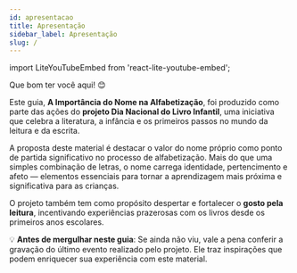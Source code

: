 ```yaml
---
id: apresentacao
title: Apresentação
sidebar_label: Apresentação
slug: /
---
```

import LiteYouTubeEmbed from 'react-lite-youtube-embed';

Que bom ter você aqui! 😊

Este guia, **A Importância do Nome na Alfabetização**, foi produzido como parte das ações do **projeto Dia Nacional do Livro Infantil**, uma iniciativa que celebra a literatura, a infância e os primeiros passos no mundo da leitura e da escrita.

A proposta deste material é destacar o valor do nome próprio como ponto de partida significativo no processo de alfabetização. Mais do que uma simples combinação de letras, o nome carrega identidade, pertencimento e afeto — elementos essenciais para tornar a aprendizagem mais próxima e significativa para as crianças.

O projeto também tem como propósito despertar e fortalecer o **gosto pela leitura**, incentivando experiências prazerosas com os livros desde os primeiros anos escolares.

💡 **Antes de mergulhar neste guia**:
Se ainda não viu, vale a pena conferir a gravação do último evento realizado pelo projeto. Ele traz inspirações que podem enriquecer sua experiência com este material.

<div className="youtube-responsive-container">
  <LiteYouTubeEmbed
    id="OvYF2E7XCkg"
    title="8ª edição do Dia Nacional do Livro Infantil"
  />
</div>